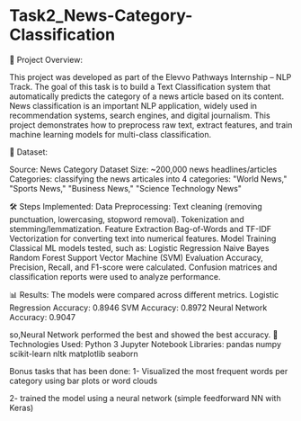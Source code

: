 # Task2_News-Category-Classification
📌 Project Overview:

This project was developed as part of the Elevvo Pathways Internship – NLP Track.
The goal of this task is to build a Text Classification system that automatically predicts the category of a news article based on its content.
News classification is an important NLP application, widely used in recommendation systems, search engines, and digital journalism. This project demonstrates how to preprocess raw text, extract features, and train machine learning models for multi-class classification.

📂 Dataset:

Source: News Category Dataset
Size: ~200,000 news headlines/articles
Categories: classifying the news articales into 4 categories: "World News," "Sports News," "Business News," "Science Technology News"

🛠️ Steps Implemented:
Data Preprocessing:
Text cleaning (removing punctuation, lowercasing, stopword removal).
Tokenization and stemming/lemmatization.
Feature Extraction
Bag-of-Words and TF-IDF Vectorization for converting text into numerical features.
Model Training
Classical ML models tested, such as:
Logistic Regression
Naive Bayes
Random Forest
Support Vector Machine (SVM)
Evaluation
Accuracy, Precision, Recall, and F1-score were calculated.
Confusion matrices and classification reports were used to analyze performance.

📊 Results:
The models were compared across different metrics.
Logistic Regression Accuracy: 0.8946
SVM Accuracy: 0.8972
Neural Network Accuracy: 0.9047

so,Neural Network performed the best and showed the best accuracy.
🚀 Technologies Used:
Python 3
Jupyter Notebook
Libraries:
pandas
numpy
scikit-learn
nltk
matplotlib
seaborn

Bonus tasks that has been done:
1- Visualized the most frequent words per category using bar plots or word clouds

2- trained the model using a neural network  (simple feedforward NN with Keras)
